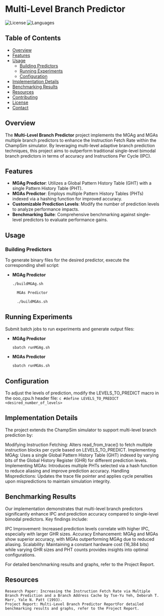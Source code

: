 # Multi-Level Branch Predictor

![License](https://img.shields.io/badge/license-MIT-blue.svg)
![Languages](https://img.shields.io/github/languages/top/CMPT-450-GROUP/Multi-Level-Branch-Predictor)

## Table of Contents
- [Overview](#overview)
- [Features](#features)
- [Usage](#usage)
  - [Building Predictors](#building-predictors)
  - [Running Experiments](#running-experiments)
  - [Configuration](#configuration)
- [Implementation Details](#implementation-details)
- [Benchmarking Results](#benchmarking-results)
- [Resources](#resources)
- [Contributing](#contributing)
- [License](#license)
- [Contact](#contact)

## Overview

The **Multi-Level Branch Predictor** project implements the MGAg and MGAs multiple branch predictors to enhance the Instruction Fetch Rate within the ChampSim simulator. By leveraging multi-level adaptive branch prediction techniques, this project aims to outperform traditional single-level bimodal branch predictors in terms of accuracy and Instructions Per Cycle (IPC).

## Features

- **MGAg Predictor**: Utilizes a Global Pattern History Table (GHT) with a single Pattern History Table (PHT).
- **MGAs Predictor**: Employs multiple Pattern History Tables (PHTs) indexed via a hashing function for improved accuracy.
- **Customizable Prediction Levels**: Modify the number of prediction levels to analyze performance impacts.
- **Benchmarking Suite**: Comprehensive benchmarking against single-level predictors to evaluate performance gains.

## Usage

### Building Predictors

To generate binary files for the desired predictor, execute the corresponding shell script:

- **MGAg Predictor**
  ```bash
  ./buildMGAg.sh

    MGAs Predictor

    ./buildMGAs.sh
  ```

## **Running Experiments**

Submit batch jobs to run experiments and generate output files:

- **MGAg Predictor**
    ```bash
    sbatch runMGAg.sh
    ```
- **MGAs Predictor**
    ```bash
    sbatch runMGAs.sh
    ```
## Configuration

To adjust the levels of prediction, modify the LEVELS_TO_PREDICT macro in the ooo_cpu.h header file:
    ```c
    #define LEVELS_TO_PREDICT <desired_number_of_levels>
    ```

## Implementation Details

The project extends the ChampSim simulator to support multi-level branch prediction by:

Modifying Instruction Fetching: Alters read_from_trace() to fetch multiple instruction blocks per cycle based on LEVELS_TO_PREDICT.
Implementing MGAg: Uses a single Global Pattern History Table (GHT) indexed by varying bits of the Global History Register (GHR) for different prediction levels.
Implementing MGAs: Introduces multiple PHTs selected via a hash function to reduce aliasing and improve prediction accuracy.
Handling Mispredictions: Updates the trace file pointer and applies cycle penalties upon mispredictions to maintain simulation integrity.

## Benchmarking Results

Our implementation demonstrates that multi-level branch predictors significantly enhance IPC and prediction accuracy compared to single-level bimodal predictors. Key findings include:

IPC Improvement: Increased prediction levels correlate with higher IPC, especially with larger GHR sizes.
Accuracy Enhancement: MGAg and MGAs show superior accuracy, with MGAs outperforming MGAg due to reduced aliasing.
Scalability: Maintaining a constant hardware cost (16,384 bits) while varying GHR sizes and PHT counts provides insights into optimal configurations.

For detailed benchmarking results and graphs, refer to the Project Report.

## Resources
    Research Paper: Increasing the Instruction Fetch Rate via Multiple Branch Prediction and a Branch Address Cache by Tse-Yu Yeh, Deborah T. Marr, Yale N. Patt (1993).
    Project Report: Multi-Level Branch Predictor ReportFor detailed benchmarking results and graphs, refer to the Project Report.
